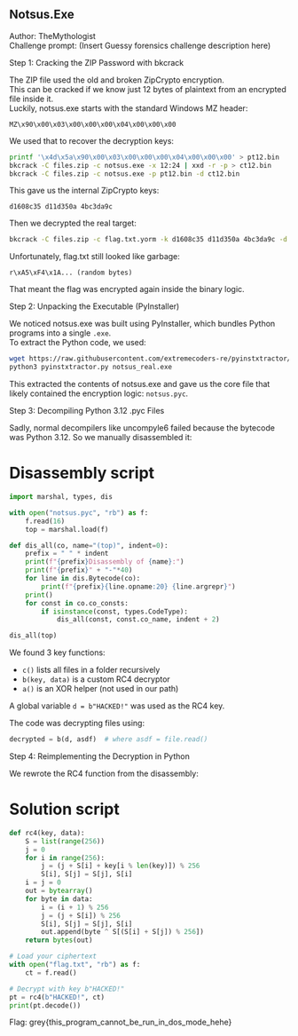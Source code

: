 ## Notsus.Exe  
Author: TheMythologist  
Challenge prompt: (Insert Guessy forensics challenge description here)

Step 1: Cracking the ZIP Password with bkcrack  

The ZIP file used the old and broken ZipCrypto encryption.   
This can be cracked if we know just 12 bytes of plaintext from an encrypted file inside it.   
Luckily, notsus.exe starts with the standard Windows MZ header:  
```
MZ\x90\x00\x03\x00\x00\x00\x04\x00\x00\x00
```
We used that to recover the decryption keys:  
```bash
printf '\x4d\x5a\x90\x00\x03\x00\x00\x00\x04\x00\x00\x00' > pt12.bin
bkcrack -C files.zip -c notsus.exe -x 12:24 | xxd -r -p > ct12.bin
bkcrack -C files.zip -c notsus.exe -p pt12.bin -d ct12.bin
```
This gave us the internal ZipCrypto keys:  
```
d1608c35 d11d350a 4bc3da9c
```
Then we decrypted the real target:  
```bash
bkcrack -C files.zip -c flag.txt.yorm -k d1608c35 d11d350a 4bc3da9c -d flag.txt
```
Unfortunately, flag.txt still looked like garbage:  
```
r\xA5\xF4\x1A... (random bytes)
```
That meant the flag was encrypted again inside the binary logic.  

Step 2: Unpacking the Executable (PyInstaller)  

We noticed notsus.exe was built using PyInstaller, which bundles Python programs into a single `.exe`.  
To extract the Python code, we used:  
```bash
wget https://raw.githubusercontent.com/extremecoders-re/pyinstxtractor/master/pyinstxtractor.py
python3 pyinstxtractor.py notsus_real.exe
```
This extracted the contents of notsus.exe and gave us the core file that likely contained the encryption logic: `notsus.pyc`.  

Step 3: Decompiling Python 3.12 .pyc Files  

Sadly, normal decompilers like uncompyle6 failed because the bytecode was Python 3.12. So we manually disassembled it:  
# Disassembly script  
```python  
import marshal, types, dis

with open("notsus.pyc", "rb") as f:
    f.read(16)
    top = marshal.load(f)

def dis_all(co, name="(top)", indent=0):
    prefix = " " * indent
    print(f"{prefix}Disassembly of {name}:")
    print(f"{prefix}" + "-"*40)
    for line in dis.Bytecode(co):
        print(f"{prefix}{line.opname:20} {line.argrepr}")
    print()
    for const in co.co_consts:
        if isinstance(const, types.CodeType):
            dis_all(const, const.co_name, indent + 2)

dis_all(top)
```
We found 3 key functions:  
* `c()` lists all files in a folder recursively  
* `b(key, data)` is a custom RC4 decryptor  
* `a()` is an XOR helper (not used in our path)  

A global variable `d = b"HACKED!"` was used as the RC4 key.  

The code was decrypting files using:  
```python
decrypted = b(d, asdf)  # where asdf = file.read()
```
Step 4: Reimplementing the Decryption in Python  

We rewrote the RC4 function from the disassembly:  
# Solution script
```python
def rc4(key, data):
    S = list(range(256))
    j = 0
    for i in range(256):
        j = (j + S[i] + key[i % len(key)]) % 256
        S[i], S[j] = S[j], S[i]
    i = j = 0
    out = bytearray()
    for byte in data:
        i = (i + 1) % 256
        j = (j + S[i]) % 256
        S[i], S[j] = S[j], S[i]
        out.append(byte ^ S[(S[i] + S[j]) % 256])
    return bytes(out)

# Load your ciphertext
with open("flag.txt", "rb") as f:
    ct = f.read()

# Decrypt with key b"HACKED!"
pt = rc4(b"HACKED!", ct)
print(pt.decode())
```
Flag: grey{this_program_cannot_be_run_in_dos_mode_hehe}
